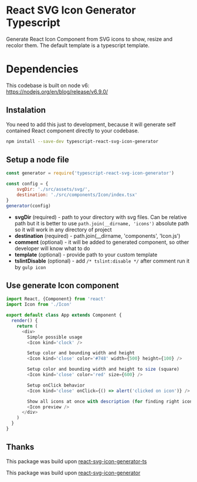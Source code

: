 React SVG Icon Generator Typescript
========================

Generate React Icon Component from SVG icons to show, resize and recolor them.
The default template is a typescript template.

# Dependencies

This codebase is built on node v6: https://nodejs.org/en/blog/release/v6.9.0/

## Instalation

You need to add this just to development, because it will generate self contained React component directly to your codebase.

```bash
npm install --save-dev typescript-react-svg-icon-generator
```

## Setup a node file


```js
const generator = require('typescript-react-svg-icon-generator')

const config = {
    svgDir: './src/assets/svg/',
    destination: './src/components/Icon/index.tsx'
}
generator(config)
```

- **svgDir** (required) - path to your directory with svg files. Can be relative path but it is better to use `path.join(__dirname, 'icons')` absolute path so it will work in any directory of project
- **destination** (required) -  path.join(__dirname, 'components', 'Icon.js')
- **comment** (optional) - it will be added to generated component, so other developer will know what to do
- **template** (optional) - provide path to your custom template
- **tslintDisable** (optional) - add `/* tslint:disable */` after comment
run it by `gulp icon`

## Use generate Icon component

```js
import React, {Component} from 'react'
import Icon from './Icon'

export default class App extends Component {
  render() {
    return (
      <div>
        Simple possible usage
        <Icon kind='clock' />

        Setup color and bounding width and height
        <Icon kind='close' color='#748' width={500} height={100} />

        Setup color and bounding width and height to size (square)
        <Icon kind='close' color='red' size={600} />

        Setup onClick behavior
        <Icon kind='close' onClick={() => alert('clicked on icon')} />

        Show all icons at once with description (for finding right icon)
        <Icon preview />
      </div>
    )
  }
}
```

## Thanks

This package was build upon [react-svg-icon-generator-ts](https://github.com/peeter-tomberg/react-svg-icon-generator)

This package was build upon [react-svg-icon-generator](https://github.com/blueberryapps/react-svg-icon-generator)
